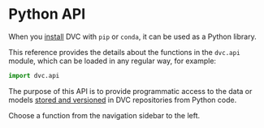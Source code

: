 # Python API

When you [install](/doc/install) DVC with `pip` or `conda`, it can be used as a
Python library.

This reference provides the details about the functions in the `dvc.api` module,
which can be loaded in any regular way, for example:

```py
import dvc.api
```

The purpose of this API is to provide programmatic access to the data or models
[stored and versioned](/doc/use-cases/versioning-data-and-models) in <abbr>DVC
repositories</abbr> from Python code.

Choose a function from the navigation sidebar to the left.
